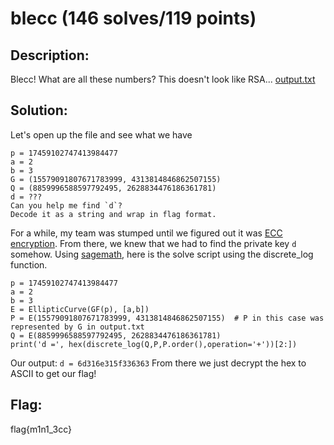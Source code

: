 # blecc (146 solves/119 points)
## Description:
Blecc! What are all these numbers? This doesn't look like RSA... [output.txt](https://static.redpwn.net/uploads/abe77ecef06f1e3362c7584aedf2a14aa51ec0da169f66d4328b14e1f8f5eb94/blecc.txt)

## Solution:
Let's open up the file and see what we have
```
p = 17459102747413984477
a = 2
b = 3
G = (15579091807671783999, 4313814846862507155)
Q = (8859996588597792495, 2628834476186361781)
d = ???
Can you help me find `d`?
Decode it as a string and wrap in flag format.
```
For a while, my team was stumped until we figured out it was [ECC encryption](https://en.wikipedia.org/wiki/Elliptic-curve_cryptography). From there, we knew that we had to find the private key `d` somehow. Using [sagemath](https://sagecell.sagemath.org/), here is the solve script using the discrete_log function.
```
p = 17459102747413984477
a = 2
b = 3
E = EllipticCurve(GF(p), [a,b])
P = E(15579091807671783999, 4313814846862507155)  # P in this case was represented by G in output.txt
Q = E(8859996588597792495, 2628834476186361781)
print('d =', hex(discrete_log(Q,P,P.order(),operation='+'))[2:])
```
Our output: `d = 6d316e315f336363`
From there we just decrypt the hex to ASCII to get our flag!

## Flag:
flag{m1n1_3cc}